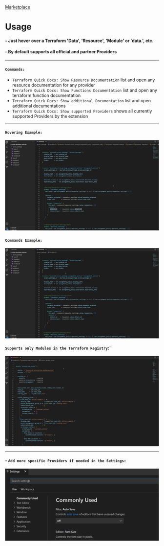 [Marketplace](https://marketplace.visualstudio.com/items?itemName=LemurDaniel.terraform-quick-docs)

# Usage

#### - Just hover over a Terraform 'Data', 'Resource', 'Module' or 'data.<identifier>', etc.

#### - By default supports all official and partner Providers

---

#### `Commands:`

- `Terraform Quick Docs: Show Resource Documentation` list and open any resource documentation for any provider
- `Terraform Quick Docs: Show Functions Documentation` list and open any terraform function documentation
- `Terraform Quick Docs: Show additional Documentation` list and open additional documentations
- `Terraform Quick Docs: Show supported Providers` shows all currently supported Providers by the extension

---

#### `Hovering Example:`

![example-1](.resources/terraform-quick-docs-6.gif)

#### `Commands Example:`

![example-2](.resources/terraform-quick-docs-7.gif)

#### `Supports only Modules in the Terraform Registry`:`

![example-3](.resources/terraform-quick-docs-3.gif)
  
---

#### - `Add more specific Providers if needed in the Settings:`

![settings](.resources/terraform-quick-docs-4.gif)
